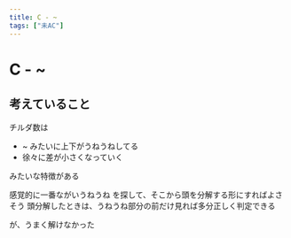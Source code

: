 ```yaml
---
title: C - ~
tags: ["未AC"]
---
```


# C - ~ 

## 考えていること

チルダ数は

- ~ みたいに上下がうねうねしてる
- 徐々に差が小さくなっていく

みたいな特徴がある

感覚的に一番ながいうねうね を探して、そこから頭を分解する形にすればよさそう
頭分解したときは、うねうね部分の前だけ見れば多分正しく判定できる

が、うまく解けなかった


